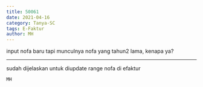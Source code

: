 ```yaml
---
title: 50061
date: 2021-04-16
category: Tanya-SC
tags: E-Faktur
author: MH
---
```


input nofa baru tapi munculnya nofa yang tahun2 lama, kenapa ya?

---

sudah dijelaskan untuk diupdate range nofa di efaktur

`MH`
